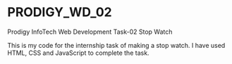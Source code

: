 # PRODIGY_WD_02
Prodigy InfoTech Web Development Task-02 Stop Watch

This is my code for the internship task of making a stop watch.
I have used HTML, CSS and JavaScript to complete the task.
